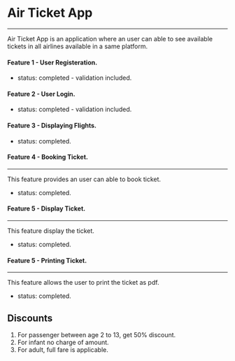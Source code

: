 # Air Ticket App
***
Air Ticket App is an application where an user can able to see available tickets in all airlines available in a same platform.

#### Feature 1 -  User Registeration.
* status: completed - validation included.

#### Feature 2 - User Login.
* status: completed - validation included.

#### Feature 3 - Displaying Flights.
* status: completed.

#### Feature 4 - Booking Ticket.
***
This feature provides an user can able to book ticket.
* status: completed.

#### Feature 5 - Display Ticket.
***
This feature display the ticket.
* status: completed.

#### Feature 5 - Printing Ticket.
***
This feature allows the user to print the ticket as pdf.
* status: completed.

## Discounts
1. For passenger between age 2 to 13, get 50% discount.
2. For infant no charge of amount.
3. For adult, full fare is applicable.

